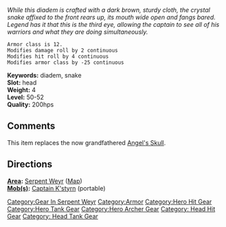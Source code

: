 *While this diadem is crafted with a dark brown, sturdy cloth, the
crystal snake affixed to the front rears up, its mouth wide open and
fangs bared. Legend has it that this is the third eye, allowing the
captain to see all of his warriors and what they are doing
simultaneously.*

`Armor class is 12.`  
`Modifies damage roll by 2 continuous`  
`Modifies hit roll by 4 continuous`  
`Modifies armor class by -25 continuous`

**Keywords:** diadem, snake  
**Slot:** head  
**Weight:** 4  
**Level:** 50-52  
**Quality:** 200hps  

## Comments

This item replaces the now grandfathered [Angel's
Skull](Angel's_Skull "wikilink").

## Directions

**[Area](:Category:_Areas.md "wikilink"):** [Serpent
Weyr](:Category:_Serpent_Weyr.md "wikilink")
([Map](Serpent_Weyr_Map.md "wikilink"))  
**[Mob(s)](:Category:_Mobs.md "wikilink"):** [Captain
K'styrn](Captain_K'styrn "wikilink") (portable)  

[Category:Gear In Serpent
Weyr](Category:Gear_In_Serpent_Weyr "wikilink")
[Category:Armor](Category:Armor "wikilink") [Category:Hero Hit
Gear](Category:Hero_Hit_Gear "wikilink") [Category:Hero Tank
Gear](Category:Hero_Tank_Gear "wikilink") [Category:Hero Archer
Gear](Category:Hero_Archer_Gear "wikilink") [Category: Head Hit
Gear](Category:_Head_Hit_Gear "wikilink") [Category: Head Tank
Gear](Category:_Head_Tank_Gear "wikilink")
